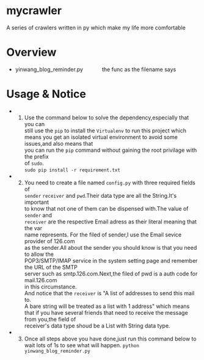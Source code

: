 # mycrawler
 A series of crawlers written in py which make my life more comfortable

# Overview
- yinwang_blog_reminder.py &emsp;&emsp;&emsp; the func as the filename says

# Usage & Notice
- 1. Use the command below to solve the dependency,especially that you can  
still use the `pip` to install the `Virtualenv` to run this project which means
you get an isolated virtual environment to avoid some issues,and also means that  
you can run the `pip` command without gaining the root privilage with the prefix  
of `sudo`.  
`sudo pip install -r requirement.txt`  

- 2. You need to create a file named `config.py` with three required fields of  
`sender` `receiver` and `pwd`.Their data type are all the String.It's important  
to know that not one of them can be dispensed with.The value of `sender` and  
`receiver` are the respective Email adress as their literal meaning that the var  
name represents. For the filed of sender,I use the Email sevice provider of 126.com  
as the sender.All about the sender you should know is that you need to allow the  
POP3/SMTP/IMAP service in the system setting page and remember the URL of the SMTP  
server such as smtp.126.com.Next,the filed of pwd is a auth code for mail.126.com  
in this circumstance.  
And notice that the `receiver` is "A list of addresses to send this mail to.  
A bare string will be treated as a list with 1 address" which means that if you
have several friends that need to receive the message from you,the field of  
receiver's data type shoud be a List with String data type.  

- 3. Once all steps above you have done,just run this command below to wait
     lots of 1s to see what will happen.
     `python yinwang_blog_reminder.py`



